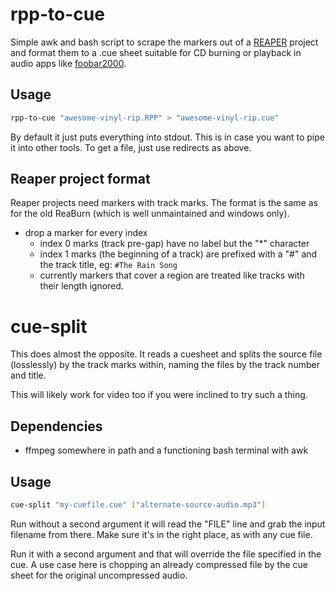 # rpp-to-cue

Simple awk and bash script to scrape the markers out of a [REAPER](https://www.reaper.fm/) project and format them to a .cue sheet suitable for CD burning or playback in audio apps like [foobar2000](https://www.foobar2000.org/).

## Usage
```bash
rpp-to-cue "awesome-vinyl-rip.RPP" > "awesome-vinyl-rip.cue"
```

By default it just puts everything into stdout. This is in case you want to pipe it into other tools. To get a file, just use redirects as above.

## Reaper project format
Reaper projects need markers with track marks. The format is the same as for the old ReaBurn (which is well unmaintained and windows only).

- drop a marker for every index
  - index 0 marks (track pre-gap) have no label but the "*" character
  - index 1 marks (the beginning of a track) are prefixed with a "#" and the track title, eg: `#The Rain Song`
  - currently markers that cover a region are treated like tracks with their length ignored.

# cue-split

This does almost the opposite. It reads a cuesheet and splits the source file (losslessly) by the track marks within, naming the files by the track number and title. 

This will likely work for video too if you were inclined to try such a thing.

## Dependencies

- ffmpeg somewhere in path and a functioning bash terminal with awk

## Usage

```bash
cue-split "my-cuefile.cue" ["alternate-source-audio.mp3"]
```
Run without a second argument it will read the "FILE" line and grab the input filename from there. Make sure it's in the right place, as with any cue file.

Run it with a second argument and that will override the file specified in the cue. A use case here is chopping an already compressed file by the cue sheet for the original uncompressed audio.
